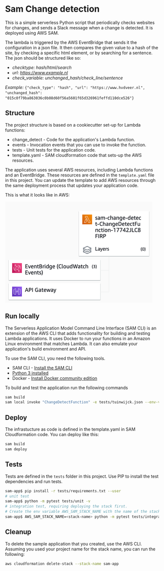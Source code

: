 # Sam Change detection
This is a simple serverless Python script that periodically checks websites for changes, and sends a Slack message when a change is detected. It is deployed using AWS SAM.


The lambda is triggered by the AWS EventBridge that sends it the configuration in a json file. It then compares the given value to a hash of the site, by checking a specific html element, or by searching for a sentence.
The json should be structured like so:
- _checktype: hash/html/search_
- _url: https://www.example.nl_
- _check_variable: unchanged_hash/check_line/sentence_

_Example:_
`{"check_type": "hash", "url": "https://www.hvdveer.nl", "unchanged_hash": "015c0f79ba863036c0b08d60f56a5601f65d326961feffd110dce526"}`



## Structure
The project structure is based on a cookiecutter set-up for Lambda functions:
- change_detect - Code for the application's Lambda function.
- events - Invocation events that you can use to invoke the function.
- tests - Unit tests for the application code. 
- template.yaml - SAM cloudformation code that sets-up the AWS resources.

The application uses several AWS resources, including Lambda functions and an EventBridge. These resources are defined in the `template.yaml` file in this project. You can update the template to add AWS resources through the same deployment process that updates your application code.

This is what it looks like in AWS:

![img_1.png](lambda-screenshot.png)

## Run locally

The Serverless Application Model Command Line Interface (SAM CLI) is an extension of the AWS CLI that adds functionality for building and testing Lambda applications. It uses Docker to run your functions in an Amazon Linux environment that matches Lambda. It can also emulate your application's build environment and API.

To use the SAM CLI, you need the following tools.

* SAM CLI - [Install the SAM CLI](https://docs.aws.amazon.com/serverless-application-model/latest/developerguide/serverless-sam-cli-install.html)
* [Python 3 installed](https://www.python.org/downloads/)
* Docker - [Install Docker community edition](https://hub.docker.com/search/?type=edition&offering=community)

To build and test the application run the following commands

```bash
sam build 
sam local invoke "ChangeDetectFunction" -e tests/tuinwijck.json --env-vars env.json
```

## Deploy
The infrastucture as code is defined in the template.yaml in SAM Cloudformation code. You can deploy like this:
```bash
sam build
sam deploy
```

## Tests

Tests are defined in the `tests` folder in this project. Use PIP to install the test dependencies and run tests.

```bash
sam-app$ pip install -r tests/requirements.txt --user
# unit test
sam-app$ python -m pytest tests/unit -v
# integration test, requiring deploying the stack first.
# Create the env variable AWS_SAM_STACK_NAME with the name of the stack we are testing
sam-app$ AWS_SAM_STACK_NAME=<stack-name> python -m pytest tests/integration -v
```

## Cleanup

To delete the sample application that you created, use the AWS CLI. Assuming you used your project name for the stack name, you can run the following:

```bash
aws cloudformation delete-stack --stack-name sam-app
```

